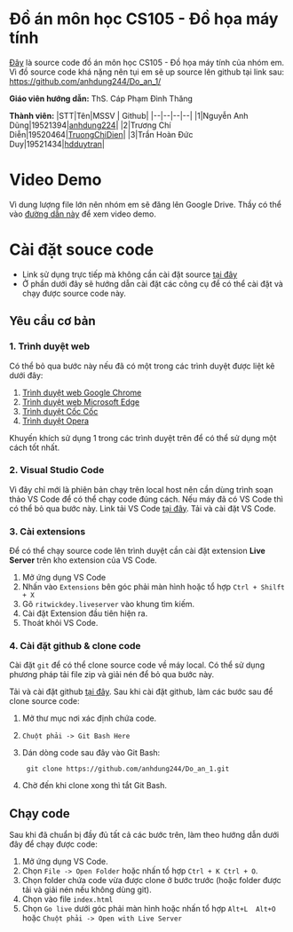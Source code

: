# Đồ án môn học CS105 - Đồ họa máy tính

[Đây](https://github.com/anhdung244/Do_an_1/) là source code đồ án môn học CS105 - Đồ họa máy tính của nhóm em.
Vì đồ source code khá nặng nên tụi em sẽ up source lên github tại link sau: https://github.com/anhdung244/Do_an_1/

**Giáo viên hướng dẫn:**  ThS. Cáp Phạm Đình Thăng

**Thành viên:**
|STT|Tên|MSSV  | Github|
|--|--|--|--|
|1|Nguyễn Anh Dũng|19521394|[anhdung224](https://github.com/anhdung244/)|
|2|Trương Chí Diễn|19520464|[TruongChiDien](https://github.com/TruongChiDien)|
|3|Trần Hoàn Đức Duy|19521434|[hdduytran](https://github.com/hdduytran)|

# Video Demo
Vì dung lượng file lớn nên nhóm em sẽ đăng lên Google Drive. Thầy có thể vào [đường dẫn này](https://drive.google.com/file/d/16f99jdUOA7xFc6Uv-3AzyuEydahmHDKJ/view?usp=sharing) để xem video demo.

# Cài đặt souce code
- Link sử dụng trực tiếp mà không cần cài đặt source [tại đây](https://61c2f876d194b057dd91c04d--silly-galileo-598e4e.netlify.app/#)
- Ở phần dưới đây sẽ hướng dẫn cài đặt các công cụ để có thể cài đặt và chạy được source code này.

## Yêu cầu cơ bản

### 1. Trình duyệt web
Có thể bỏ qua bước này nếu đã có một trong các trình duyệt được liệt kê dưới đây:
1. [Trình duyệt web Google Chrome](https://www.google.com/intl/vi_vn/chrome/)
2. [Trình duyệt web Microsoft Edge](https://www.microsoft.com/vi-vn/edge?r=1)
3. [Trình duyệt Cốc Cốc](https://coccoc.com/)
4. [Trình duyệt Opera](https://www.opera.com/vi)

Khuyến khích sử dụng 1 trong các trình duyệt trên để có thể sử dụng một cách tốt nhất.

### 2. Visual Studio Code
Vì đây chỉ mới là phiên bản chạy trên local host nên cần dùng trình soạn thảo VS Code để có thể chạy code đúng cách.
Nếu máy đã có VS Code thì có thể bỏ qua bước này.
Link tải VS Code [tại đây](https://code.visualstudio.com/).
Tải và cài đặt VS Code.




### 3. Cài extensions
Để có thể chạy source code lên trình duyệt cần cài đặt extension **Live Server** trên kho extension của VS Code.
1. Mở ứng dụng VS Code
2. Nhấn vào `Extensions` bên góc phải màn hình hoặc tổ hợp `Ctrl + Shilft + X`
3. Gõ `ritwickdey.liveserver` vào khung tìm kiếm.
4. Cài đặt Extension đầu tiên hiện ra.
5. Thoát khỏi VS Code.


### 4. Cài đặt github & clone code
Cài đặt `git` để có thể clone source code về máy local. Có thể sử dụng phương pháp tải file zip và giải nén để bỏ qua bước này.

Tải và cài đặt github [tại đây](https://git-scm.com/downloads).
Sau khi cài đặt github, làm các bước sau để clone source code:
1. Mở thư mục nơi xác định chứa code.
2. `Chuột phải -> Git Bash Here`
3. Dán dòng code sau đây vào Git Bash:

	    git clone https://github.com/anhdung244/Do_an_1.git
	
4. Chờ đến khi clone xong thì tắt Git Bash.

## Chạy code
Sau khi đã chuẩn bị đầy đủ tất cả các bước trên, làm theo hướng dẫn dưới đây để chạy được code:
1. Mở ứng dụng VS Code.
2. Chọn `File -> Open Folder` hoặc nhấn tổ hợp `Ctrl + K Ctrl + O`.
3. Chọn folder chứa code vừa được clone ở bước trước (hoặc folder được tải và giải nén nếu không dùng git).
4. Chọn vào file `index.html`
5. Chọn `Go live` dưới góc phải màn hình hoặc nhấn tổ hợp `Alt+L  Alt+O` hoặc `Chuột phải -> Open with Live Server`
